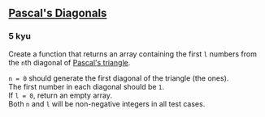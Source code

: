 <h2><a href=https://www.codewars.com/kata/576b072359b1161a7b000a17/train/javascript target="_blank">Pascal's Diagonals</a></h2><h3>5 kyu</h3><p>Create a function that returns an array containing the first <code>l</code> numbers from the <code>n</code>th diagonal of <a href="https://en.wikipedia.org/wiki/Pascal's_triangle" data-turbolinks="false" target="_blank">Pascal's triangle</a>.</p><p><code>n = 0</code> should generate the first diagonal of the triangle (the ones).<br>The first number in each diagonal should be <code>1</code>.<br>If <code>l = 0</code>, return an empty array.<br>Both <code>n</code> and <code>l</code> will be non-negative integers in all test cases.  </p>